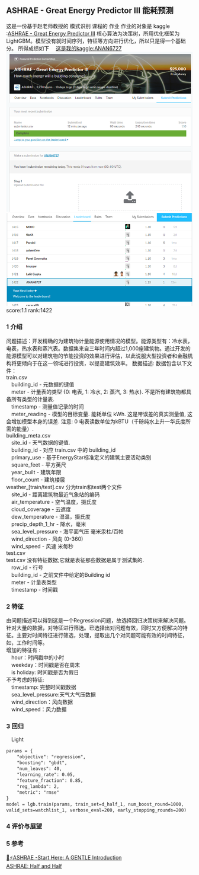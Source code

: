 ## ASHRAE - Great Energy Predictor III 能耗预测
这是一份基于赵老师教授的 模式识别 课程的 作业
作业的对象是 kaggle :[ASHRAE - Great Energy Predictor III](https://www.kaggle.com/c/ashrae-energy-prediction/overview)
核心算法为决策树，所用优化框架为LightGBM。模型没有就时间序列，特征等方向进行优化，所以只是得一个基础分。
所得成绩如下
&emsp;[这是我的kaggle:ANAN6727](https://www.kaggle.com/anan6727903376998/competitions)
    ![score](https://raw.githubusercontent.com/anjie6727/hello-github/master/score.png)
    ![rank](https://raw.githubusercontent.com/anjie6727/hello-github/master/rank.png)
score:1.1 rank:1422
### 1 介绍
问题描述：开发精确的为建筑物计量能源使用情况的模型。能源类型有：冷水表，电表，热水表和蒸汽表。数据集来自三年时间内超过1,000座建筑物。通过开发的能源模型可以对建筑物的节能投资的效果进行评估，以此说服大型投资者和金融机构将更倾向于在这一领域进行投资，以提高建筑效率。
数据描述:  数据包含以下文件：\
train.csv\
	&emsp;building_id - 元数据的键值\
	&emsp;meter - 计量表的类型 {0: 电表, 1: 冷水, 2: 蒸汽, 3: 热水}. 不是所有建筑物都具备所有类型的计量表.\
	&emsp;timestamp - 测量值记录的时间\
	&emsp;meter_reading - 模型的目标变量. 能耗单位 kWh. 这是带误差的真实测量值, 这会增加模型本身的误差. 注意:  0 电表读数单位为kBTU（千磅纯水上升一华氏度所需的能量）.\
building_meta.csv\
	&emsp;site_id - 天气数据的键值.\
	&emsp;building_id - 对应 train.csv 中的 building_id\
	&emsp;primary_use - 基于EnergyStar标准定义的建筑主要活动类别\
	&emsp;square_feet - 平方英尺\
	&emsp;year_built - 建筑年限\
	&emsp;floor_count - 建筑楼层\
weather_[train/test].csv 分为train和test两个文件\
	&emsp;site_id - 距离建筑物最近气象站的编码\
	&emsp;air_temperature - 空气温度，摄氏度\
	&emsp;cloud_coverage - 云遮度\
	&emsp;dew_temperature - 湿温，摄氏度\
	&emsp;precip_depth_1_hr - 降水，毫米\
	&emsp;sea_level_pressure - 海平面气压 毫米汞柱/百帕\
	&emsp;wind_direction - 风向 (0-360)\
	&emsp;wind_speed - 风速 米每秒\
test.csv\
test.csv 没有特征数据;它就是表征那些数据是属于测试集的.\
	&emsp;row_id - 行号\
	&emsp;building_id - 之前文件中给定的Building id\
	&emsp;meter - 计量表类型\
	&emsp;timestamp - 时间戳
### 2 特征
由问题描述可以得到这是一个Regression问题，故选择回归决策树来解决问题。\
针对大量的数据，对特征进行筛选。已选择出对问题有效，同时又方便解决的特征。主要对时间特征进行筛选，处理，提取出几个对问题可能有效的时间特征，如，工作时间等。\
增加的特征有 :\
&emsp;hour：时间戳中的小时\
&emsp;weekday：时间戳是否在周末\
&emsp;is holiday: 时间戳是否为假日\
不予考虑的特征:\
&emsp;timestamp: 完整时间戳数据\
&emsp;sea_level_pressure:天气大气压数据\
&emsp;wind_direction：风向数据\
&emsp;wind_speed：风力数据
### 3 回归
&emsp;Light
```
params = {
    "objective": "regression",
    "boosting": "gbdt",
    "num_leaves": 40,
    "learning_rate": 0.05,
    "feature_fraction": 0.85,
    "reg_lambda": 2,
    "metric": "rmse"
}
model = lgb.train(params, train_set=d_half_1, num_boost_round=1000, valid_sets=watchlist_1, verbose_eval=200, early_stopping_rounds=200)
```
### 4 评价与展望

### 5 参考
[🔌⚡ASHRAE -Start Here: A GENTLE Introduction](https://www.kaggle.com/caesarlupum/ashrae-start-here-a-gentle-introduction)\
[ASHRAE: Half and Half](https://www.kaggle.com/rohanrao/ashrae-half-and-half)

